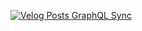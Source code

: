 [![Velog Posts GraphQL Sync](https://github.com/jlee38266/velog-backup/actions/workflows/velog-sync-graphql.yml/badge.svg?branch=main)](https://github.com/jlee38266/velog-backup/actions/workflows/velog-sync-graphql.yml)
